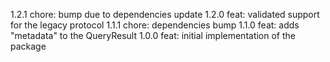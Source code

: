 1.2.1
chore: bump due to dependencies update
1.2.0
feat: validated support for the legacy protocol
1.1.1
chore: dependencies bump
1.1.0
feat: adds "metadata" to the QueryResult
1.0.0
feat: initial implementation of the package